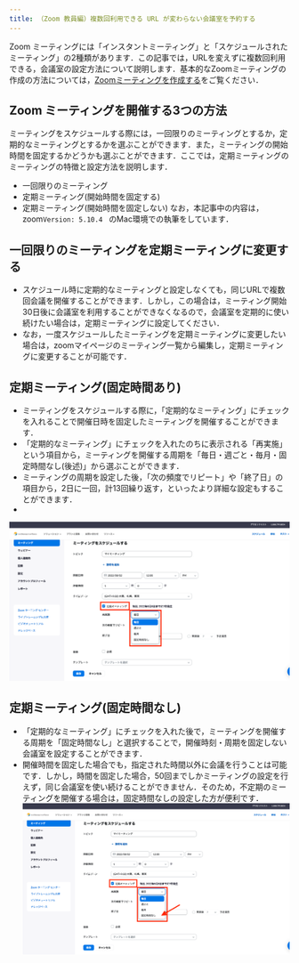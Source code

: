 ```yaml
---
title: （Zoom 教員編）複数回利用できる URL が変わらない会議室を予約する
---
```

<!--
旧ページ内容
定期的なミーティングをスケジュールすることで，全13回 URL が変わらない会議室を作ることができます．  
ただ注意が必要なのは，**Web ブラウザからのみ**，定期的なミーティングを詳細に設定できます．  
まず，<a href="https://zoom.us/profile" target="_blank">Zoom のマイページ</a>にご自身のアカウントでサインインいただいた後，右上にある「ミーティングをスケジュールする」を押してください．  
その設定の中で「定期的なミーティング」という項目があり，こちらをチェックしていただくと，URL が変わらない定期的なミーティングをスケジュールすることができます．  
詳しい使い方に関しては以下をご参考にしてください．  

<iframe width="600" height="400" src="https://www.youtube.com/embed/rf_Tw0L5PLs" frameborder="0" allow="accelerometer; autoplay; encrypted-media; gyroscope; picture-in-picture" allowfullscreen></iframe>

再構成指針
"概念：3種類
    単発
    定期（固定時刻あり）
    定期（固定時刻なし）
概念と具体的な設定画面の対応
補足：この設定の意味
    曜日振替の場合"
-->

<!--作業中．細かい言葉遣い等は後々改めます．-->

Zoom ミーティングには「インスタントミーティング」と「スケジュールされたミーティング」の2種類があります．この記事では，URLを変えずに複数回利用できる，会議室の設定方法について説明します．基本的なZoomミーティングの作成の方法については，[Zoomミーティングを作成する](/create_room)をご覧ください．

## Zoom ミーティングを開催する3つの方法
ミーティングをスケジュールする際には，一回限りのミーティングとするか，定期的なミーティングとするかを選ぶことができます．また，ミーティングの開始時間を固定するかどうかも選ぶことができます．ここでは，定期ミーティングのミーティングの特徴と設定方法を説明します．
- 一回限りのミーティング
- 定期ミーティング(開始時間を固定する)
- 定期ミーティング(開始時間を固定しない)
なお，本記事中の内容は， zoom`Version: 5.10.4 ` のMac環境での執筆をしています．

## 一回限りのミーティングを定期ミーティングに変更する
- スケジュール時に定期的なミーティングと設定しなくても，同じURLで複数回会議を開催することができます．しかし，この場合は，ミーティング開始30日後に会議室を利用することができなくなるので，会議室を定期的に使い続けたい場合は，定期ミーティングに設定してください．
- なお，一度スケジュールしたミーティングを定期ミーティングに変更したい場合は，zoomマイページのミーティング一覧から編集し，定期ミーティングに変更することが可能です．

## 定期ミーティング(固定時間あり)
- ミーティングをスケジュールする際に，「定期的なミーティング」にチェックを入れることで開催日時を固定したミーティングを開催することができます．
- 「定期的なミーティング」にチェックを入れたのちに表示される「再実施」という項目から，ミーティングを開催する周期を「毎日・週ごと・毎月・固定時間なし(後述)」から選ぶことができます．
- ミーティングの周期を設定した後，「次の頻度でリピート」や「終了日」の項目から，2日に一回，計13回繰り返す，といったより詳細な設定もすることができます．
- 

<!--より詳細な設定についての説明に関しては，項目が多いので説明を割愛?-->
![](img/schedule_recurring_check.png)

<!--固定時間ありにするメリット
どういう時に固定時間ありにすると便利ですよ．と書きたいが，あまり便利な要素がない？
- calenderアプリと同期した際に開始時間が明示される
  - add-onを入れる時にはメリットだけど，普段使いとしてはメリットを感じにくいか．
- 招待状に固定時間が明示されるので，密に連絡を取らない場合には便利?
-->


## 定期ミーティング(固定時間なし)
- 「定期的なミーティング」にチェックを入れた後で，ミーティングを開催する周期を「固定時間なし」と選択することで，開催時刻・周期を固定しない会議室を設定することができます．
- 開催時間を固定した場合でも，指定された時間以外に会議を行うことは可能です．しかし，時間を固定した場合，50回までしかミーティングの設定を行えず，同じ会議室を使い続けることができません．そのため，不定期のミーティングを開催する場合は，固定時間なしの設定した方が便利です．
![](img/schedule_recurring_no_fixed_time.png)

<!--
参照にしたもの
https://support.zoom.us/hc/ja/articles/201362533 
https://support.zoom.us/hc/en-us/articles/360020187492
https://support.zoom.us/hc/ja/articles/201362503-%E3%82%B9%E3%82%B1%E3%82%B8%E3%83%A5%E3%83%BC%E3%83%AB-%E3%83%9F%E3%83%BC%E3%83%86%E3%82%A3%E3%83%B3%E3%82%B0%E3%81%AE%E6%9B%B4%E6%96%B0%E6%96%B9%E6%B3%95　
-->

<!--
- ID失効の話はしなくて良いか
  - インスタントミーティング: ミーティング終了後
  - 単発: スケジュールされた日付から30日後，
  - 定期: 最終使用日から365日後

https://utelecon.adm.u-tokyo.ac.jp/zoom/create_room/ 
との棲み分けが難しそう
-->